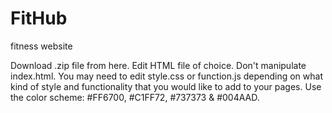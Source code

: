 # FitHub
fitness website

Download .zip file from here. Edit HTML file of choice. Don't manipulate index.html. You may need to edit style.css or function.js depending on what kind
of style and functionality that you would like to add to your pages. Use the color scheme: #FF6700, #C1FF72, #737373 & #004AAD.
